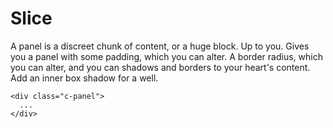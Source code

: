 # Slice

A panel is a discreet chunk of content, or a huge block. Up to you. Gives you a panel with some padding, which you can alter. A border radius, which you can alter, and you can shadows and borders to your heart's content. Add an inner box shadow for a well.

```
<div class="c-panel">
  ...
</div>
```

